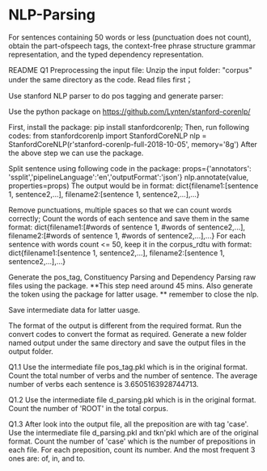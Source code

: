 # NLP-Parsing
For sentences containing 50 words or less (punctuation does not count), obtain the part-ofspeech tags, the context-free phrase structure grammar representation, and the typed dependency representation.

README
Q1
Preprocessing the input file:
Unzip the input folder: "corpus" under the same directory as the code.
Read files first；

Use stanford NLP parser to do pos tagging and generate parser:

Use the python package on
https://github.com/Lynten/stanford-corenlp/

First, install the package: 
pip install stanfordcorenlp;
Then, run following codes:
from stanfordcorenlp import StanfordCoreNLP
nlp = StanfordCoreNLP(r'stanford-corenlp-full-2018-10-05', memory='8g') 
After the above step we can use the package.

Split sentence using following code in the package:
props={'annotators': 'ssplit','pipelineLanguage':'en','outputFormat':'json'}
nlp.annotate(value, properties=props)
The output would be in format: dict{filename1:[sentence 1, sentence2,...], filename2:[sentence 1, sentence2,...],...}

Remove punctuations, multiple spaces so that we can count words correctly;
Count the words of each sentence and save them in the same format: dict{filename1:[#words of sentence 1, #words of sentence2,...], filename2:[#words of sentence 1, #words of sentence2,...],...}
For each sentence with words count <= 50, keep it in the corpus_rdtu with format: dict{filename1:[sentence 1, sentence2,...], filename2:[sentence 1, sentence2,...],...}

Generate the pos_tag, Constituency Parsing and Dependency Parsing raw files using the package. **This step need around 45 mins. Also generate the token using the package for latter usage.
** remember to close the nlp.

Save intermediate data for latter uasge.

The format of the output is different from the required format. Run the convert codes to convert the format as required. 
Generate a new folder named output under the same directory and save the output files in the output folder.

Q1.1 
Use the intermediate file pos_tag.pkl which is in the original format.
Count the total number of verbs and the number of sentence. The average number of verbs each sentence is 3.6505163928744713.

Q1.2
Use the intermediate file d_parsing.pkl which is in the original format.
Count the number of 'ROOT' in the total corpus.

Q1.3
After look into the output file, all the preposition are with tag 'case'. 
Use the intermediate file d_parsing.pkl and tkn'pkl which are of  the original format.
Count the number of 'case' which is the number of prepositions in each file.
For each preposition, count its number. And the most frequent 3 ones are: of, in, and to.
